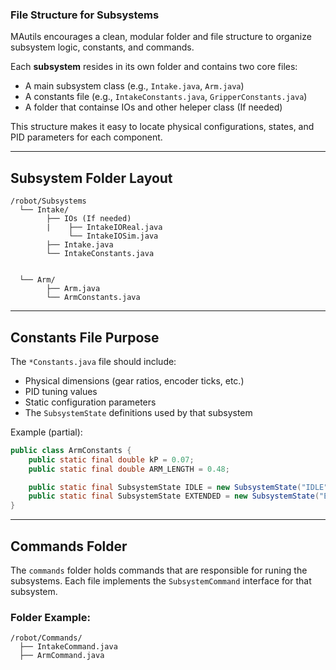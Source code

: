 ### File Structure for Subsystems

MAutils encourages a clean, modular folder and file structure to organize subsystem logic, constants, and commands.

Each **subsystem** resides in its own folder and contains two core files:

* A main subsystem class (e.g., `Intake.java`, `Arm.java`)
* A constants file (e.g., `IntakeConstants.java`, `GripperConstants.java`)
* A folder that containse IOs and other heleper class (If needed) 

This structure makes it easy to locate physical configurations, states, and PID parameters for each component.

---

##  Subsystem Folder Layout

```text
/robot/Subsystems
  └── Intake/
        ├── IOs (If needed)
        |    ├── IntakeIOReal.java
             └── IntakeIOSim.java
        ├── Intake.java
        └── IntakeConstants.java
        

  └── Arm/
        ├── Arm.java
        └── ArmConstants.java
```

---

##  Constants File Purpose

The `*Constants.java` file should include:

* Physical dimensions (gear ratios, encoder ticks, etc.)
* PID tuning values
* Static configuration parameters
* The `SubsystemState` definitions used by that subsystem

Example (partial):

```java
public class ArmConstants {
    public static final double kP = 0.07;
    public static final double ARM_LENGTH = 0.48;

    public static final SubsystemState IDLE = new SubsystemState("IDLE");
    public static final SubsystemState EXTENDED = new SubsystemState("EXTENDED");
}
```

---

##  Commands Folder

The `commands` folder holds commands that are responsible for runing the subsystems. Each file implements the `SubsystemCommand` interface for that subsystem.

### Folder Example:

```text
/robot/Commands/
  ├── IntakeCommand.java
  ├── ArmCommand.java
```
